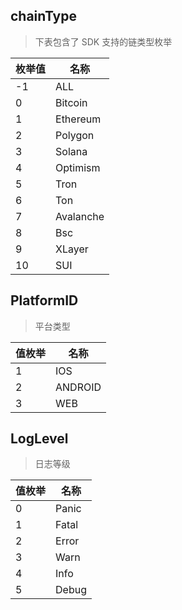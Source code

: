 ## chainType

> 下表包含了 SDK 支持的链类型枚举

| **枚举值** | **名称**  |
| ---------- | --------- |
| -1         | ALL       |
| 0          | Bitcoin   |
| 1          | Ethereum  |
| 2          | Polygon   |
| 3          | Solana    |
| 4          | Optimism  |
| 5          | Tron      |
| 6          | Ton       |
| 7          | Avalanche |
| 8          | Bsc       |
| 9          | XLayer    |
| 10         | SUI       |

## PlatformID

> 平台类型

| **值枚举** | **名称** |
| ---------- | -------- |
| 1          | IOS      |
| 2          | ANDROID  |
| 3          | WEB      |

## LogLevel

> 日志等级

| **值枚举** | **名称** |
| ---------- | -------- |
| 0          | Panic    |
| 1          | Fatal    |
| 2          | Error    |
| 3          | Warn     |
| 4          | Info     |
| 5          | Debug    |
